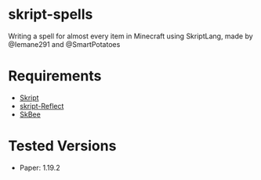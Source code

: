 # skript-spells
Writing a spell for almost every item in Minecraft using SkriptLang, made by @Iemane291 and @SmartPotatoes

# **Requirements**

- <a href="https://github.com/SkriptLang/Skript/releases">Skript</a>
- <a href="https://github.com/TPGamesNL/skript-reflect/releases/">skript-Reflect</a>
- <a href="https://github.com/ShaneBeee/SkBee/releases">SkBee</a>

# **Tested Versions**
- Paper: 1.19.2
